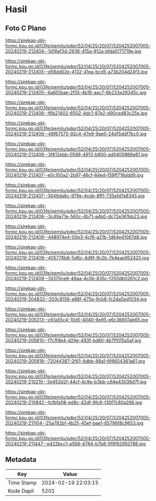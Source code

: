 # Hasil

## Foto C Plano

https://sirekap-obj-formc.kpu.go.id/03fe/pemilu/pdpr/52/04/25/20/07/5204252007005-20240219-212404--1d16ef3d-2936-415a-912a-bfda5171719e.jpg

https://sirekap-obj-formc.kpu.go.id/03fe/pemilu/pdpr/52/04/25/20/07/5204252007005-20240219-212405--d58dd02e-4132-41ea-bcd5-a73b204d24f3.jpg

https://sirekap-obj-formc.kpu.go.id/03fe/pemilu/pdpr/52/04/25/20/07/5204252007005-20240219-212405--6a651bae-2f55-4b19-aac7-6b233e29345c.jpg

https://sirekap-obj-formc.kpu.go.id/03fe/pemilu/pdpr/52/04/25/20/07/5204252007005-20240219-212406--f6b21402-6502-4dc1-87e2-d90ced83c25e.jpg

https://sirekap-obj-formc.kpu.go.id/03fe/pemilu/pdpr/52/04/25/20/07/5204252007005-20240219-212406--48f67575-92c4-47e9-9ae0-24d15ddf7bc0.jpg

https://sirekap-obj-formc.kpu.go.id/03fe/pemilu/pdpr/52/04/25/20/07/5204252007005-20240219-212406--3f812ebb-0588-4913-b800-ad0405986e81.jpg

https://sirekap-obj-formc.kpu.go.id/03fe/pemilu/pdpr/52/04/25/20/07/5204252007005-20240219-212407--e0c100a2-2b97-46cf-84ed-f59ff716ddd9.jpg

https://sirekap-obj-formc.kpu.go.id/03fe/pemilu/pdpr/52/04/25/20/07/5204252007005-20240219-212407--3646da6c-979e-4cde-8ff1-735efd7e8345.jpg

https://sirekap-obj-formc.kpu.go.id/03fe/pemilu/pdpr/52/04/25/20/07/5204252007005-20240219-212408--3c49a71e-560c-4b71-a4b0-dc72e361bb23.jpg

https://sirekap-obj-formc.kpu.go.id/03fe/pemilu/pdpr/52/04/25/20/07/5204252007005-20240219-212408--448974e4-00e3-4cf6-a21b-1d64e41067d8.jpg

https://sirekap-obj-formc.kpu.go.id/03fe/pemilu/pdpr/52/04/25/20/07/5204252007005-20240219-212409--405776b6-5d6c-4d9f-9c2b-7b4eae952420.jpg

https://sirekap-obj-formc.kpu.go.id/03fe/pemilu/pdpr/52/04/25/20/07/5204252007005-20240219-212409--7d370ce8-48aa-4c0b-835c-f200db0261c2.jpg

https://sirekap-obj-formc.kpu.go.id/03fe/pemilu/pdpr/52/04/25/20/07/5204252007005-20240219-204832--203c8156-e88f-475e-9cb8-fc24a5ed1034.jpg

https://sirekap-obj-formc.kpu.go.id/03fe/pemilu/pdpr/52/04/25/20/07/5204252007005-20240219-205313--c61a55c4-10d5-4040-9e95-e6c36607ab65.jpg

https://sirekap-obj-formc.kpu.go.id/03fe/pemilu/pdpr/52/04/25/20/07/5204252007005-20240219-205610--f7c1f4b4-d29e-493f-bd80-4b7ff015a5af.jpg

https://sirekap-obj-formc.kpu.go.id/03fe/pemilu/pdpr/52/04/25/20/07/5204252007005-20240219-205918--72044387-2f61-4dbb-98a1-6f6654361a61.jpg

https://sirekap-obj-formc.kpu.go.id/03fe/pemilu/pdpr/52/04/25/20/07/5204252007005-20240219-210210--3e453d2f-44cf-4c9e-b3bb-c64e43036d7f.jpg

https://sirekap-obj-formc.kpu.go.id/03fe/pemilu/pdpr/52/04/25/20/07/5204252007005-20240219-210842--fcfbfa08-ed8c-42df-9fc6-f30f7c80a266.jpg

https://sirekap-obj-formc.kpu.go.id/03fe/pemilu/pdpr/52/04/25/20/07/5204252007005-20240219-211104--25a782bf-4b25-45ef-bae1-65796f8c9653.jpg

https://sirekap-obj-formc.kpu.go.id/03fe/pemilu/pdpr/52/04/25/20/07/5204252007005-20240219-211447--e422bcc1-a568-4784-b7b8-5f9f62950786.jpg


## Metadata

| Key        | Value               |
| ---------- | ------------------- |
| Time Stamp | 2024-02-19 22:03:15 |
| Kode Dapil | 5201                |



